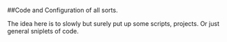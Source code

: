 ##Code and Configuration of all sorts.

The idea here is to slowly but surely put up some scripts, projects. Or just general sniplets of code.
